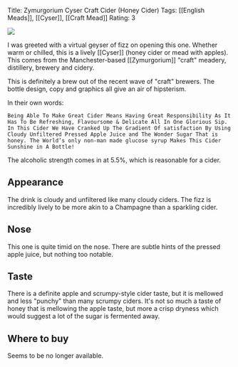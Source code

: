 Title: Zymurgorium Cyser Craft Cider (Honey Cider)
Tags: [[English Meads]], [[Cyser]], [[Craft Mead]]
Rating: 3

![](http://zymurgorium.com/wp-content/uploads/2016/02/Picture8-min.png)

I was greeted with a virtual geyser of fizz on opening this one. Whether warm or chilled, this is a lively [[Cyser]] (honey cider or mead with apples). This comes from the Manchester-based [[Zymurgorium]] "craft" meadery, distillery, brewery and cidery.

This is definitely a brew out of the recent wave of "craft" brewers. The bottle design, copy and graphics all give an air of hipsterism.

In their own words:

    Being Able To Make Great Cider Means Having Great Responsibility As It Has To Be Refreshing, Flavoursome & Delicate All In One Glorious Sip. In This Cider We Have Cranked Up The Gradient Of satisfaction By Using Cloudy Unfiltered Pressed Apple Juice and The Wonder Sugar That is honey. The World’s only non-man made glucose syrup Makes This Cider Sunshine in A Bottle!

The alcoholic strength comes in at 5.5%, which is reasonable for a cider.

## Appearance

The drink is cloudy and unfiltered like many cloudy ciders. The fizz is incredibly lively to be more akin to a Champagne than a sparkling cider.

## Nose

This one is quite timid on the nose. There are subtle hints of the pressed apple juice, but nothing too notable.

## Taste

There is a definite apple and scrumpy-style cider taste, but it is mellowed and less "punchy" than many scrumpy ciders. It's not so much a taste of honey that is mellowing the apple taste, but more a crisp dryness which would suggest a lot of the sugar is fermented away.

## Where to buy

Seems to be no longer available.
